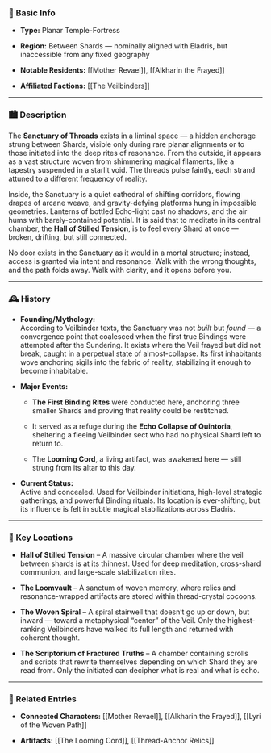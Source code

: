 ### 📍 Basic Info

- **Type:** Planar Temple-Fortress
    
- **Region:** Between Shards — nominally aligned with Eladris, but inaccessible from any fixed geography
    
- **Notable Residents:** [[Mother Revael]], [[Alkharin the Frayed]]
    
- **Affiliated Factions:** [[The Veilbinders]]
    

---

### 🏙️ Description

The **Sanctuary of Threads** exists in a liminal space — a hidden anchorage strung between Shards, visible only during rare planar alignments or to those initiated into the deep rites of resonance. From the outside, it appears as a vast structure woven from shimmering magical filaments, like a tapestry suspended in a starlit void. The threads pulse faintly, each strand attuned to a different frequency of reality.

Inside, the Sanctuary is a quiet cathedral of shifting corridors, flowing drapes of arcane weave, and gravity-defying platforms hung in impossible geometries. Lanterns of bottled Echo-light cast no shadows, and the air hums with barely-contained potential. It is said that to meditate in its central chamber, the **Hall of Stilled Tension**, is to feel every Shard at once — broken, drifting, but still connected.

No door exists in the Sanctuary as it would in a mortal structure; instead, access is granted via intent and resonance. Walk with the wrong thoughts, and the path folds away. Walk with clarity, and it opens before you.

---

### 🕰️ History

- **Founding/Mythology:**  
    According to Veilbinder texts, the Sanctuary was not _built_ but _found_ — a convergence point that coalesced when the first true Bindings were attempted after the Sundering. It exists where the Veil frayed but did not break, caught in a perpetual state of almost-collapse. Its first inhabitants wove anchoring sigils into the fabric of reality, stabilizing it enough to become inhabitable.
    
- **Major Events:**
    
    - **The First Binding Rites** were conducted here, anchoring three smaller Shards and proving that reality could be restitched.
        
    - It served as a refuge during the **Echo Collapse of Quintoria**, sheltering a fleeing Veilbinder sect who had no physical Shard left to return to.
        
    - The **Looming Cord**, a living artifact, was awakened here — still strung from its altar to this day.
        
- **Current Status:**  
    Active and concealed. Used for Veilbinder initiations, high-level strategic gatherings, and powerful Binding rituals. Its location is ever-shifting, but its influence is felt in subtle magical stabilizations across Eladris.
    

---

### 🌟 Key Locations

- **Hall of Stilled Tension** – A massive circular chamber where the veil between shards is at its thinnest. Used for deep meditation, cross-shard communion, and large-scale stabilization rites.
    
- **The Loomvault** – A sanctum of woven memory, where relics and resonance-wrapped artifacts are stored within thread-crystal cocoons.
    
- **The Woven Spiral** – A spiral stairwell that doesn’t go up or down, but inward — toward a metaphysical “center” of the Veil. Only the highest-ranking Veilbinders have walked its full length and returned with coherent thought.
    
- **The Scriptorium of Fractured Truths** – A chamber containing scrolls and scripts that rewrite themselves depending on which Shard they are read from. Only the initiated can decipher what is real and what is echo.
    

---

### 🔗 Related Entries

- **Connected Characters:** [[Mother Revael]], [[Alkharin the Frayed]], [[Lyri of the Woven Path]]
    
- **Artifacts:** [[The Looming Cord]], [[Thread-Anchor Relics]]
    